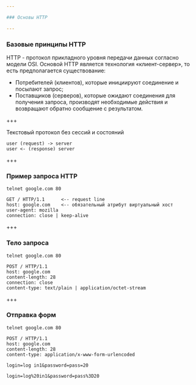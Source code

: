 ```yaml
---

### Основы HTTP

---
```


### Базовые принципы HTTP

HTTP - протокол прикладного уровня передачи данных согласно модели OSI. Основой HTTP является технология «клиент-сервер», то есть предполагается существование:

* Потребителей (клиентов), которые инициируют соединение и посылают запрос;
* Поставщиков (серверов), которые ожидают соединения для получения запроса, производят необходимые действия и возвращают обратно сообщение с результатом.

+++

Текстовый протокол без сессий и состояний

```
user (request) -> server
user <- (response) server
```

+++

### Пример запроса HTTP

```
telnet google.com 80

GET / HTTP/1.1      <-- request line
host: google.com    <-- обязательный атрибут виртуальный хост
user-agent: mozilla
connection: close | keep-alive

```

+++

### Тело запроса

```
telnet google.com 80

POST / HTTP/1.1
host: google.com
content-length: 28
connection: close
content-type: text/plain | application/octet-stream
```

+++

### Отправка форм

```
telnet google.com 80

POST / HTTP/1.1
host: google.com
content-length: 28
content-type: application/x-www-form-urlencoded
```

```
login=log in1&password=pass=20

login=log%20in1&password=pass%3D20
```